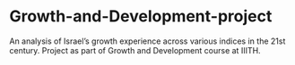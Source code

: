 # Growth-and-Development-project
An analysis of Israel’s growth experience across various indices in the 21st century. Project as part of Growth and Development course at IIITH. 
